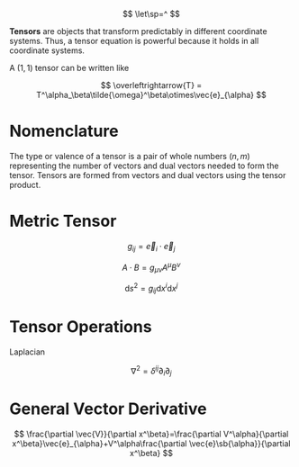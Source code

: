 $$
\let\sp=^
$$

**Tensors** are objects that transform predictably in different coordinate systems. Thus, a tensor equation is powerful because it holds in all coordinate systems. 

A $(1,1)$ tensor can be written like

$$
\overleftrightarrow{T} = T^\alpha_\beta\tilde{\omega}^\beta\otimes\vec{e}_{\alpha}
$$


# Nomenclature

The type or valence of a tensor is a pair of whole numbers $(n,m)$ representing the number of vectors and dual vectors needed to form the tensor. Tensors are formed from vectors and dual vectors using the tensor product.

# Metric Tensor

$$
g_{ij} = \vec{e}_i \cdot \vec{e}_j
$$

$$
A\cdot B = g_{\mu\nu}A^\mu B^\nu
$$

$$
\mathrm{d}s^2 = g_{ij}\mathrm{d}x^i\mathrm{d}x^j
$$

# Tensor Operations

Laplacian

$$
\nabla^2 = \delta^{ij}\partial_i\partial_j
$$

# General Vector Derivative

$$
\frac{\partial \vec{V}}{\partial x^\beta}=\frac{\partial V^\alpha}{\partial x^\beta}\vec{e}_{\alpha}+V^\alpha\frac{\partial \vec{e}\sb{\alpha}}{\partial x^\beta}
$$
